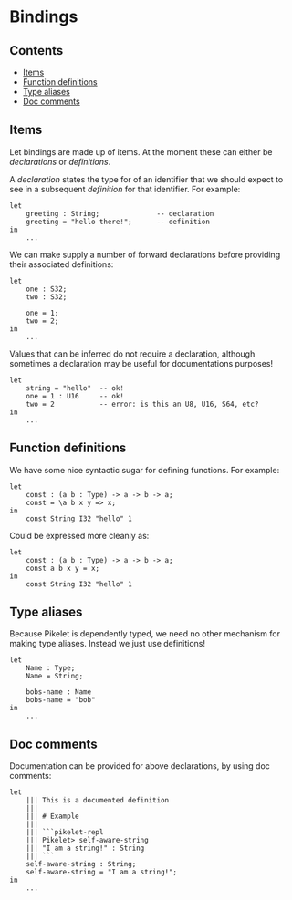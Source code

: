 # Bindings

## Contents

- [Items](#items)
- [Function definitions](#function-definitions)
- [Type aliases](#type-aliases)
- [Doc comments](#doc-comments)

## Items

Let bindings are made up of items. At the moment these can either be _declarations_
or _definitions_.

A _declaration_ states the type for of an identifier that we should
expect to see in a subsequent _definition_ for that identifier. For example:

```pikelet
let
    greeting : String;              -- declaration
    greeting = "hello there!";      -- definition
in
    ...
```

We can make supply a number of forward declarations before providing their
associated definitions:

```pikelet
let
    one : S32;
    two : S32;

    one = 1;
    two = 2;
in
    ...
```

Values that can be inferred do not require a declaration, although sometimes a
declaration may be useful for documentations purposes!

```pikelet
let
    string = "hello"  -- ok!
    one = 1 : U16     -- ok!
    two = 2           -- error: is this an U8, U16, S64, etc?
in
    ...
```

## Function definitions

We have some nice syntactic sugar for defining functions. For example:

```pikelet
let
    const : (a b : Type) -> a -> b -> a;
    const = \a b x y => x;
in
    const String I32 "hello" 1
```

Could be expressed more cleanly as:

```pikelet
let
    const : (a b : Type) -> a -> b -> a;
    const a b x y = x;
in
    const String I32 "hello" 1
```

## Type aliases

Because Pikelet is dependently typed, we need no other mechanism for making
type aliases. Instead we just use definitions!

```pikelet
let
    Name : Type;
    Name = String;

    bobs-name : Name
    bobs-name = "bob"
in
    ...
```

## Doc comments

Documentation can be provided for above declarations, by using doc comments:

```pikelet
let
    ||| This is a documented definition
    |||
    ||| # Example
    |||
    ||| ```pikelet-repl
    ||| Pikelet> self-aware-string
    ||| "I am a string!" : String
    ||| ```
    self-aware-string : String;
    self-aware-string = "I am a string!";
in
    ...
```
